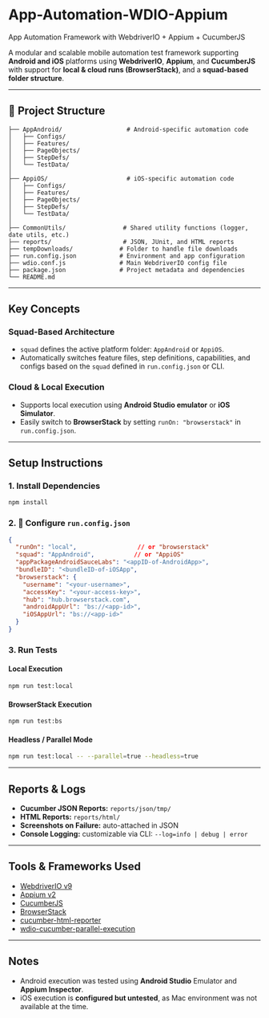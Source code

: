 # App-Automation-WDIO-Appium

App Automation Framework with WebdriverIO + Appium + CucumberJS

A modular and scalable mobile automation test framework supporting **Android and iOS** platforms using **WebdriverIO**, **Appium**, and **CucumberJS** with support for **local & cloud runs (BrowserStack)**, and a **squad-based folder structure**.

---

## 📁 Project Structure

```
├── AppAndroid/                  # Android-specific automation code
│   ├── Configs/
│   ├── Features/
│   ├── PageObjects/
│   ├── StepDefs/
│   └── TestData/
│
├── AppiOS/                      # iOS-specific automation code
│   ├── Configs/
│   ├── Features/
│   ├── PageObjects/
│   ├── StepDefs/
│   └── TestData/
│
├── CommonUtils/                # Shared utility functions (logger, date utils, etc.)
├── reports/                    # JSON, JUnit, and HTML reports
├── tempDownloads/             # Folder to handle file downloads
├── run.config.json            # Environment and app configuration
├── wdio.conf.js               # Main WebdriverIO config file
├── package.json               # Project metadata and dependencies
└── README.md

````

---

## Key Concepts

### Squad-Based Architecture
- `squad` defines the active platform folder: `AppAndroid` or `AppiOS`.
- Automatically switches feature files, step definitions, capabilities, and configs based on the `squad` defined in `run.config.json` or CLI.

### Cloud & Local Execution
- Supports local execution using **Android Studio emulator** or **iOS Simulator**.
- Easily switch to **BrowserStack** by setting `runOn: "browserstack"` in `run.config.json`.

---

## Setup Instructions

### 1. Install Dependencies

```bash
npm install
````

### 2. 🔧 Configure `run.config.json`

```json
{
  "runOn": "local",                 // or "browserstack"
  "squad": "AppAndroid",           // or "AppiOS"
  "appPackageAndroidSauceLabs": "<appID-of-AndroidApp>",
  "bundleID": "<bundleID-of-iOSApp",
  "browserstack": {
    "username": "<your-username>",
    "accessKey": "<your-access-key>",
    "hub": "hub.browserstack.com",
    "androidAppUrl": "bs://<app-id>",
    "iOSAppUrl": "bs://<app-id>"
  }
}
```

### 3. Run Tests

#### Local Execution

```bash
npm run test:local
```

#### BrowserStack Execution

```bash
npm run test:bs
```

#### Headless / Parallel Mode

```bash
npm run test:local -- --parallel=true --headless=true
```

---

## Reports & Logs

* **Cucumber JSON Reports:** `reports/json/tmp/`
* **HTML Reports:** `reports/html/`
* **Screenshots on Failure:** auto-attached in JSON
* **Console Logging:** customizable via CLI: `--log=info | debug | error`

---

## Tools & Frameworks Used

* [WebdriverIO v9](https://webdriver.io/)
* [Appium v2](https://appium.io/)
* [CucumberJS](https://cucumber.io/)
* [BrowserStack](https://www.browserstack.com/)
* [cucumber-html-reporter](https://www.npmjs.com/package/cucumber-html-reporter)
* [wdio-cucumber-parallel-execution](https://www.npmjs.com/package/wdio-cucumber-parallel-execution)

---

## Notes

* Android execution was tested using **Android Studio** Emulator and **Appium Inspector**.
* iOS execution is **configured but untested**, as Mac environment was not available at the time.
